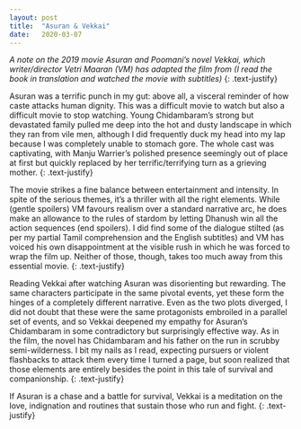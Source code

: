 ```yaml
---
layout: post
title:  "Asuran & Vekkai"
date:   2020-03-07
---
```

*A note on the 2019 movie Asuran and Poomani’s novel Vekkai, which writer/director Vetri Maaran (VM) has adapted the film from (I read the book in translation and watched the movie with subtitles)*
{: .text-justify}

Asuran was a terrific punch in my gut: above all, a visceral reminder of how caste attacks human dignity. This was a difficult movie to watch but also a difficult movie to stop watching. Young Chidambaram’s strong but devastated family pulled me deep into the hot and dusty landscape in which they ran from vile men, although I did frequently duck my head into my lap because I was completely unable to stomach gore. The whole cast was captivating, with Manju Warrier’s polished presence seemingly out of place at first but quickly replaced by her terrific/terrifying turn as a grieving mother.
{: .text-justify}

The movie strikes a fine balance between entertainment and intensity. In spite of the serious themes, it’s a thriller with all the right elements. While (gentle spoilers) VM favours realism over a standard narrative arc, he does make an allowance to the rules of stardom by letting Dhanush win all the action sequences (end spoilers). I did find some of the dialogue stilted (as per my partial Tamil comprehension and the English subtitles) and VM has voiced his own disappointment at the visible rush in which he was forced to wrap the film up. Neither of those, though, takes too much away from this essential movie.
{: .text-justify}

Reading Vekkai after watching Asuran was disorienting but rewarding. The same characters participate in the same pivotal events, yet these form the hinges of a completely different narrative. Even as the two plots diverged, I did not doubt that these were the same protagonists embroiled in a parallel set of events, and so Vekkai deepened my empathy for Asuran’s Chidambaram in some contradictory but surprisingly effective way. As in the film, the novel has Chidambaram and his father on the run in scrubby semi-wilderness. I bit my nails as I read, expecting pursuers or violent flashbacks to attack them every time I turned a page, but soon realized that those elements are entirely besides the point in this tale of survival and companionship. 
{: .text-justify}

If Asuran is a chase and a battle for survival, Vekkai is a meditation on the love, indignation and routines that sustain those who run and fight.
{: .text-justify}
